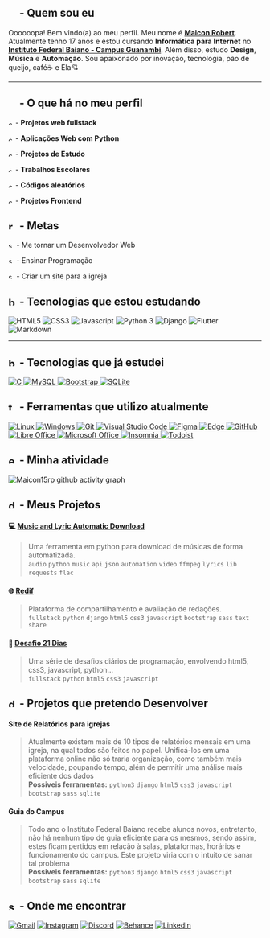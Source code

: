 ## <img src=https://user-images.githubusercontent.com/60708311/189707560-b11db742-6ec6-4c17-b0b4-f2ecdd66c382.svg width=17/> - Quem sou eu

Oooooopa! Bem vindo(a) ao meu perfil. Meu nome é [**Maicon Robert**](https://github.com/maicon15rp). Atualmente tenho 17 anos e estou cursando **Informática para Internet** no [**Instituto Federal Baiano - Campus Guanambi**](https://www.ifbaiano.edu.br/unidades/guanambi/). Além disso, estudo **Design**, **Música** e **Automação**. Sou apaixonado por inovação, tecnologia, pão de queijo, café☕ e Ela💘

<hr>

## <img src=https://user-images.githubusercontent.com/60708311/189708234-43f05dd3-3555-4aa8-8d50-7e2ae5fcf947.svg width=17/> - O que há no meu perfil

<img alt=check-icon src=https://user-images.githubusercontent.com/60708311/189709768-363c04e2-a826-4f75-b9e2-cc82251bc75e.svg width=10/> - **Projetos web fullstack**

<img alt=check-icon src=https://user-images.githubusercontent.com/60708311/189709768-363c04e2-a826-4f75-b9e2-cc82251bc75e.svg width=10/> - **Aplicações Web com Python**

<img alt=check-icon src=https://user-images.githubusercontent.com/60708311/189709768-363c04e2-a826-4f75-b9e2-cc82251bc75e.svg width=10/> - **Projetos de Estudo**

<img alt=check-icon src=https://user-images.githubusercontent.com/60708311/189709768-363c04e2-a826-4f75-b9e2-cc82251bc75e.svg width=10/> - **Trabalhos Escolares**

<img alt=check-icon src=https://user-images.githubusercontent.com/60708311/189709768-363c04e2-a826-4f75-b9e2-cc82251bc75e.svg width=10/> - **Códigos aleatórios**

<img alt=check-icon src=https://user-images.githubusercontent.com/60708311/189709768-363c04e2-a826-4f75-b9e2-cc82251bc75e.svg width=10/> - **Projetos Frontend**

## <img alt=rocket-icon src=https://user-images.githubusercontent.com/60708311/189712763-8fa60b6b-67b0-4984-9333-4e9ba3283437.svg width=17/> - Metas

<img alt=sparkles-icon src=https://user-images.githubusercontent.com/60708311/189714076-4ace66df-e95b-4eae-a380-75448f842123.svg width=12/> - Me tornar um Desenvolvedor Web

<img alt=sparkles-icon src=https://user-images.githubusercontent.com/60708311/189714076-4ace66df-e95b-4eae-a380-75448f842123.svg width=12/> - Ensinar Programação

<img alt=sparkles-icon src=https://user-images.githubusercontent.com/60708311/189714076-4ace66df-e95b-4eae-a380-75448f842123.svg width=12/> - Criar um site para a igreja

## <img alt=book-icon src=https://user-images.githubusercontent.com/60708311/189717216-5675e804-ffa7-47d3-bad4-3ca26eb06f4e.svg width=17/> - Tecnologias que estou estudando

![HTML5](https://img.shields.io/badge/HTML5-E34F26?style=for-the-badge&logo=html5&logoColor=white&labelColor=1F6FEB&color=1F6FEB)
![CSS3](https://img.shields.io/badge/CSS3-1572B6?style=for-the-badge&logo=css3&logoColor=white&labelColor=1F6FEB&color=1F6FEB)
![Javascript](https://img.shields.io/badge/JavaScript-323330?style=for-the-badge&logo=javascript&logoColor=white&labelColor=1F6FEB&color=1F6FEB)
![Python 3](https://img.shields.io/badge/python-3670A0?style=for-the-badge&logo=python&logoColor=white&labelColor=1F6FEB&color=1F6FEB)
![Django](https://img.shields.io/badge/django-%23092E20.svg?style=for-the-badge&logo=django&logoColor=white&labelColor=1F6FEB&color=1F6FEB)
![Flutter](https://img.shields.io/badge/Flutter-%2302569B.svg?style=for-the-badge&logo=Flutter&logoColor=white&labelColor=1F6FEB&color=1F6FEB)
![Markdown](https://img.shields.io/badge/Markdown-000000?style=for-the-badge&logo=markdown&logoColor=white&labelColor=1F6FEB&color=1F6FEB)
<hr>

## <img alt=bookmark-icon src=https://user-images.githubusercontent.com/60708311/189718010-4971f595-f74c-40b3-a266-bdbf643b3fd5.svg width=17/> - Tecnologias que já estudei

[
![C](https://img.shields.io/badge/C-00599C?style=for-the-badge&logo=c&logoColor=white&labelColor=1F6FEB&color=1F6FEB)
![MySQL](https://img.shields.io/badge/MySQL-FFC500?style=for-the-badge&logo=mysql&logoColor=white&labelColor=1F6FEB&color=1F6FEB&labelColor=white)
![Bootstrap](https://img.shields.io/badge/Bootstrap-563D7C?style=for-the-badge&logo=bootstrap&logoColor=white&labelColor=1F6FEB&color=1F6FEB)
![SQLite](https://img.shields.io/badge/sqlite-%2307405e.svg?style=for-the-badge&logo=sqlite&logoColor=white&labelColor=1F6FEB&color=1F6FEB)
](#n)

## <img alt=toolbox-icon src=https://user-images.githubusercontent.com/60708311/189714700-1b82520c-3a86-463c-a282-4de87e196e81.svg width=17/> - Ferramentas que utilizo atualmente
[
![Linux](https://img.shields.io/badge/Linux-FCC644?style=for-the-badge&logo=linux&logoColor=white&labelColor=1F6FEB&color=1F6FEB)
![Windows](https://img.shields.io/badge/Windows-0078D6?style=for-the-badge&logo=windows&logoColor=white&labelColor=1F6FEB&color=1F6FEB)
![Git](https://img.shields.io/badge/GIT-E44C30?style=for-the-badge&logo=git&logoColor=white&labelColor=1F6FEB&color=1F6FEB)
![Visual Studio Code](https://img.shields.io/badge/VSCode-0078D4?style=for-the-badge&logo=visual%20studio%20code&logoColor=white&labelColor=1F6FEB&color=1F6FEB)
![Figma](https://img.shields.io/badge/figma-%23F24E1E.svg?style=for-the-badge&logo=figma&logoColor=white&labelColor=1F6FEB&color=1F6FEB)
![Edge](https://img.shields.io/badge/Edge-0078D7?style=for-the-badge&logo=Microsoft-edge&logoColor=white&labelColor=1F6FEB&color=1F6FEB)
![GitHub](https://img.shields.io/badge/github-%23121011.svg?style=for-the-badge&logo=github&logoColor=white&labelColor=1F6FEB&color=1F6FEB)
![Libre Office](https://img.shields.io/badge/LibreOffice-18A303?style=for-the-badge&logo=LibreOffice&logoColor=white&labelColor=1F6FEB&color=1F6FEB)
![Microsoft Office](https://img.shields.io/badge/MS_Office-D83B01?style=for-the-badge&logo=microsoft-office&logoColor=white&labelColor=1F6FEB&color=1F6FEB)
![Insomnia](https://img.shields.io/badge/Insomnia-black?style=for-the-badge&logo=insomnia&logoColor=5849BE&&logoColor=white&labelColor=1F6FEB&color=1F6FEB)
![Todoist](https://img.shields.io/badge/Todoist-E44332?style=for-the-badge&logo=todoist&logoColor=white&labelColor=1F6FEB&color=1F6FEB)
](#n)

## <img alt=estatistics-icon src=https://user-images.githubusercontent.com/60708311/189716182-1b7c7374-9f97-405d-9f41-65252fae15ef.svg width=17/> -  Minha atividade

<picture>
  <source media="(prefers-color-scheme: dark)" srcset="https://activity-graph.herokuapp.com/graph?username=maicon15rp&theme=github-dark&hide_title=true">
  <source media="(prefers-color-scheme: light)" srcset="https://activity-graph.herokuapp.com/graph?username=maicon15rp&theme=minimal&hide_title=true">
  <img alt="Maicon15rp github activity graph" src="https://activity-graph.herokuapp.com/graph?username=maicon15rp&theme=github-dark&hide_title=true">
</picture>

## <img alt=document-icon src=https://user-images.githubusercontent.com/60708311/189718825-c91e4b9c-58b7-4c32-91b9-476f5202a9a5.svg width=17/> -  Meus Projetos
#### :computer: [Music and Lyric Automatic Download](https://github.com/maicon15rp/Music-Lyric-Download)
> Uma ferramenta em python para download de músicas de forma automatizada. <br>
> `audio` `python` `music` `api` `json` `automation` `video` `ffmpeg` `lyrics` `lib` `requests` `flac`

#### 🌐 [Redif](https://github.com/maicon15rp/Redif)
> Plataforma de compartilhamento e avaliação de redações. <br>
> `fullstack` `python` `django` `html5` `css3` `javascript` `bootstrap` `sass` `text` `share`

#### 🦾 [Desafio 21 Dias](https://github.com/maicon15rp/Desafio-21-Dias)
> Uma série de desafios diários de programação, envolvendo html5, css3, javascript, python... <br>
> `fullstack` `python` `html5` `css3` `javascript`

## <img alt=document-icon src=https://user-images.githubusercontent.com/60708311/189719277-3c9e4924-2ca6-43bb-aa91-5180635e0417.svg width=17/> - Projetos que pretendo Desenvolver 
#### Site de Relatórios para igrejas
> Atualmente existem mais de 10 tipos de relatórios mensais em uma igreja, na qual todos são feitos no papel. Unificá-los em uma plataforma online não só traria organização, como também mais velocidade, poupando tempo, além de permitir uma análise  mais eficiente dos dados<br>
**Possiveis ferramentas:** `python3` `django` `html5` `css3` `javascript` `bootstrap` `sass` `sqlite`

#### Guia do Campus
> Todo ano o Instituto Federal Baiano recebe alunos novos, entretanto, não há nenhum tipo de guia eficiente para os mesmos, sendo assim, estes ficam pertidos em relação à salas, plataformas, horários e funcionamento do campus. Este projeto viria com o intuito de sanar tal problema<br>
**Possiveis ferramentas:** `python3` `django` `html5` `css3` `javascript` `bootstrap` `sass` `sqlite`

##  <img alt=search-icon src=https://user-images.githubusercontent.com/60708311/189720921-8c210531-be37-40ef-9ee6-f6d2a2a1f510.svg width=17/> - Onde me encontrar

[![Gmail](https://img.shields.io/badge/Gmail-D14836?style=for-the-badge&logo=gmail&logoColor=white&labelColor=1F6FEB&color=1F6FEB)](mailto:maiconlk2321@gmail.com)
[![Instagram](https://img.shields.io/badge/maiconroberp-%23E4405F.svg?style=for-the-badge&logo=Instagram&logoColor=white&labelColor=1F6FEB&color=1F6FEB)](https://www.instagram.com/maiconrobertp/)
[![Discord](https://img.shields.io/badge/Discord-%237289DA.svg?style=for-the-badge&logo=discord&logoColor=white&labelColor=1F6FEB&color=1F6FEB)](http://discordapp.com/users/670372491771904012)
[![Behance](https://img.shields.io/badge/Behance-1769ff?style=for-the-badge&logo=behance&logoColor=white&labelColor=1F6FEB&color=1F6FEB)](#-onde-me-encontrar)
[![LinkedIn](https://img.shields.io/badge/linkedin-%230077B5.svg?style=for-the-badge&logo=linkedin&logoColor=white&labelColor=1F6FEB&color=1F6FEB)](#-onde-me-encontrar)
<!--
![Anurag's GitHub stats](https://github-readme-stats.vercel.app/api?username=maicon15rp&theme=dark)

[![Readme Card](https://github-readme-stats.vercel.app/api/pin/?username=maicon15rp&repo=music-lyric-download)](https://github.com/maicon15rp/maicon15rp)



[![GitHub Streak](https://streak-stats.demolab.com/?user=maicon15rp&theme=dark)](https://git.io/streak-stats)

[![Ashutosh's github activity graph](https://activity-graph.herokuapp.com/graph?username=maicon15rp&theme=github)](https://github.com/ashutosh00710/github-readme-activity-graph)

-->
